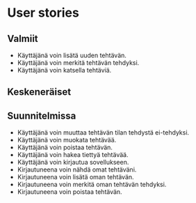 # User stories

## Valmiit
* Käyttäjänä voin lisätä uuden tehtävän.
* Käyttäjänä voin merkitä tehtävän tehdyksi.
* Käyttäjänä voin katsella tehtäviä.

## Keskeneräiset

## Suunnitelmissa
* Käyttäjänä voin muuttaa tehtävän tilan tehdystä ei-tehdyksi.
* Käyttäjänä voin muokata tehtävää.
* Käyttäjänä voin poistaa tehtävän.
* Käyttäjänä voin hakea tiettyä tehtävää.
* Käyttäjänä voin kirjautua sovellukseen.
* Kirjautuneena voin nähdä omat tehtäväni.
* Kirjautuneena voin lisätä oman tehtävän.
* Kirjautuneena voin merkitä oman tehtävän tehdyksi.
* Kirjautuneena voin poistaa tehtävän.

